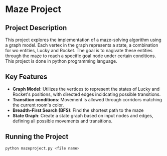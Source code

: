 # Maze Project

## Project Description
This project explores the implementation of a maze-solving algorithm using a graph model. Each vertex in the graph represents a state, a combination for wo entities, Lucky and Rocket. The goal is to nagivate these entities through the maze to reach a specific goal node under certain conditions. This project is done in python programming language.

## Key Features
- **Graph Model**: Utilizes the vertices to represent the states of Lucky and Rocket's positions, with directed edges incidcating possible transitions.
- **Transition conditions**: Movement is allowed through corridors matching the current room's color.
- **Breadth-First Search (BFS)**: Find the shortest path to the maze
- **State Graph**: Create a state graph based on input nodes and edges, defining all possible movements and transitions.

## Running the Project
```bash
python mazeproject.py <file name>
```
